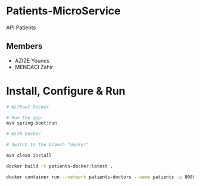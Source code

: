 # Patients-MicroService

API Patients

## Members
 - AZIZE Younes
 - MENDACI Zahir

# Install, Configure & Run

```bash
# Without Docker

# Run the app.
mvn spring-boot:run

```

```bash
# With Docker

# Switch to the branch "docker"

mvn clean install

docker build -t patients-docker:latest .

docker container run --network patients-doctors --name patients -p 8080:8080 -d patients-docker

```
